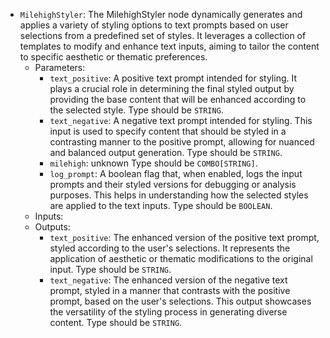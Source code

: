 - `MilehighStyler`: The MilehighStyler node dynamically generates and applies a variety of styling options to text prompts based on user selections from a predefined set of styles. It leverages a collection of templates to modify and enhance text inputs, aiming to tailor the content to specific aesthetic or thematic preferences.
    - Parameters:
        - `text_positive`: A positive text prompt intended for styling. It plays a crucial role in determining the final styled output by providing the base content that will be enhanced according to the selected style. Type should be `STRING`.
        - `text_negative`: A negative text prompt intended for styling. This input is used to specify content that should be styled in a contrasting manner to the positive prompt, allowing for nuanced and balanced output generation. Type should be `STRING`.
        - `milehigh`: unknown Type should be `COMBO[STRING]`.
        - `log_prompt`: A boolean flag that, when enabled, logs the input prompts and their styled versions for debugging or analysis purposes. This helps in understanding how the selected styles are applied to the text inputs. Type should be `BOOLEAN`.
    - Inputs:
    - Outputs:
        - `text_positive`: The enhanced version of the positive text prompt, styled according to the user's selections. It represents the application of aesthetic or thematic modifications to the original input. Type should be `STRING`.
        - `text_negative`: The enhanced version of the negative text prompt, styled in a manner that contrasts with the positive prompt, based on the user's selections. This output showcases the versatility of the styling process in generating diverse content. Type should be `STRING`.
